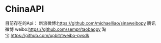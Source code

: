 ChinaAPI
========

目前存在的Api：
新浪微博:https://github.com/michaelliao/sinaweibopy
腾讯微博 weibo:https://github.com/sempr/taobaopy
淘宝:https://github.com/upbit/tweibo-pysdk
